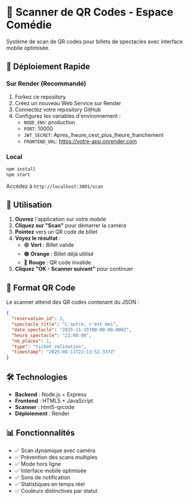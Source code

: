 # 🎫 Scanner de QR Codes - Espace Comédie

Système de scan de QR codes pour billets de spectacles avec interface mobile optimisée.

## 🚀 Déploiement Rapide

### Sur Render (Recommandé)
1. Forkez ce repository
2. Créez un nouveau Web Service sur Render
3. Connectez votre repository GitHub
4. Configurez les variables d'environnement :
   - `NODE_ENV`: production
   - `PORT`: 10000
   - `JWT_SECRET`: Apres_lheure_cest_plus_lheure_franchement
   - `FRONTEND_URL`: https://votre-app.onrender.com

### Local
```bash
npm install
npm start
```
Accédez à `http://localhost:3001/scan`

## 📱 Utilisation

1. **Ouvrez** l'application sur votre mobile
2. **Cliquez sur "Scan"** pour démarrer la caméra
3. **Pointez** vers un QR code de billet
4. **Voyez le résultat** :
   - 🟢 **Vert** : Billet valide
   - 🟠 **Orange** : Billet déjà utilisé
   - 🔴 **Rouge** : QR code invalide
5. **Cliquez "OK - Scanner suivant"** pour continuer

## 🔧 Format QR Code

Le scanner attend des QR codes contenant du JSON :
```json
{
  "reservation_id": 3,
  "spectacle_title": "L'autre, c'est moi",
  "date_spectacle": "2025-11-15T00:00:00.000Z",
  "heure_spectacle": "21:00:00",
  "nb_places": 1,
  "type": "ticket_validation",
  "timestamp": "2025-08-11T22:13:52.337Z"
}
```

## 🛠️ Technologies

- **Backend** : Node.js + Express
- **Frontend** : HTML5 + JavaScript
- **Scanner** : html5-qrcode
- **Déploiement** : Render

## 📊 Fonctionnalités

- ✅ Scan dynamique avec caméra
- ✅ Prévention des scans multiples
- ✅ Mode hors ligne
- ✅ Interface mobile optimisée
- ✅ Sons de notification
- ✅ Statistiques en temps réel
- ✅ Couleurs distinctives par statut
